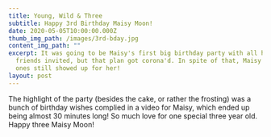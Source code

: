 ```yaml
---
title: Young, Wild & Three
subtitle: Happy 3rd Birthday Maisy Moon!
date: 2020-05-05T10:00:00.000Z
thumb_img_path: /images/3rd-bday.jpg
content_img_path: ""
excerpt: It was going to be Maisy's first big birthday party with all her
  friends invited, but that plan got corona'd. In spite of that, Maisy's loved
  ones still showed up for her!
layout: post
---
```

The highlight of the party (besides the cake, or rather the frosting) was a bunch of birthday wishes complied in a video for Maisy, which ended up being almost 30 minutes long! So much love for one special three year old. Happy three Maisy Moon!